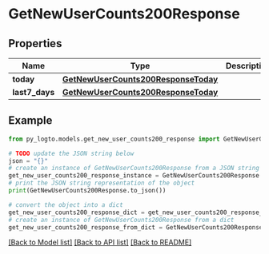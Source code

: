 # GetNewUserCounts200Response


## Properties

Name | Type | Description | Notes
------------ | ------------- | ------------- | -------------
**today** | [**GetNewUserCounts200ResponseToday**](GetNewUserCounts200ResponseToday.md) |  | 
**last7_days** | [**GetNewUserCounts200ResponseToday**](GetNewUserCounts200ResponseToday.md) |  | 

## Example

```python
from py_logto.models.get_new_user_counts200_response import GetNewUserCounts200Response

# TODO update the JSON string below
json = "{}"
# create an instance of GetNewUserCounts200Response from a JSON string
get_new_user_counts200_response_instance = GetNewUserCounts200Response.from_json(json)
# print the JSON string representation of the object
print(GetNewUserCounts200Response.to_json())

# convert the object into a dict
get_new_user_counts200_response_dict = get_new_user_counts200_response_instance.to_dict()
# create an instance of GetNewUserCounts200Response from a dict
get_new_user_counts200_response_from_dict = GetNewUserCounts200Response.from_dict(get_new_user_counts200_response_dict)
```
[[Back to Model list]](../README.md#documentation-for-models) [[Back to API list]](../README.md#documentation-for-api-endpoints) [[Back to README]](../README.md)


